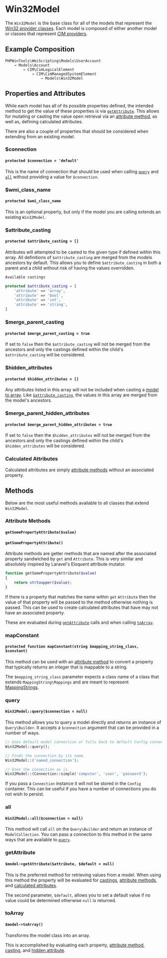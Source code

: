 # Win32Model

The `Win32Model` is the base class for all of the models that represent the
[Win32 provider classes](https://docs.microsoft.com/en-us/windows/win32/cimwin32prov/win32-provider). Each model is
composed of either another model or classes that represent
[CIM providers](https://docs.microsoft.com/en-us/windows/win32/cimwin32prov/cim-wmi-provider).

## Example Composition
```
PHPWinTools\WmiScripting\Models\UserAccount
    → Models\Account
        → CIM\CimLogicalElement
            → CIM\CimManagedSystemElement
                → Models\Win32Model
```

## Properties and Attributes

While each model has all of its possible properties defined, the intended method to get the value of these properties
is via [`getAttribute`](#getattribute). This allows for mutating or casting the value open retrieval via an
[attribute method](#attribute-methods), as well as, defining calculated attributes.

There are also a couple of properties that should be considered when extending from an existing model.

### $connection
#### `protected $connection = 'default'`

This is the name of connection that should be used when calling [`query`](#query) and [`all`](#all)
without providing a value for `$connection`.

### $wmi_class_name
#### `protected $wmi_class_name`

This is an optional property, but only if the model you are calling extends an existing `Win32Model`.

### $attribute_casting
#### `protected $attribute_casting = []`

Attributes will attempted to be casted to the given type if defined within this array. All definitions of
`$attribute_casting` are merged from the models ancestors by default. This allows you to define `$attribute_casting` in
both a parent and a child without risk of having the values overridden.

```php
Available castings

protected $attribute_casting = [
    'attribute' => 'array',
    'attribute' => 'bool',
    'attribute' => 'int',
    'attribute' => 'string',
]

```

### $merge_parent_casting
#### `protected $merge_parent_casting = true`

If set to `false` then the `$attribute_casting` will not be merged from the ancestors and only the castings defined
within the child's `$attribute_casting` will be considered.

### $hidden_attributes
#### `protected $hidden_attributes = []`

Any attributes listed in this array will not be included when casting a [model to array](#toarray). Like
[`$attribute_casting`](#attribute-casting), the values in this array are merged from the model's ancestors.

### $merge_parent_hidden_attributes
#### `protected $merge_parent_hidden_attributes = true`

If set to `false` then the `$hidden_attributes` will not be merged from the ancestors and only the castings defined
within the child's `$hidden_attributes` will be considered.

### Calculated Attributes

Calculated attributes are simply [attribute methods](#attribute-methods) without an associated property.

## Methods

Below are the most useful methods available to all classes that extend `Win32Model`.

### Attribute Methods
#### `getSomePropertyAttribute($value)`
#### `getSomePropertyAttribute()`

Attribute methods are getter methods that are named after the associated property sandwiched by `get` and `Attribute`.
This is very similar and absolutely inspired by Laravel's Eloquent attribute mutator.

```php
function getSomePropertyAttribute($value)
{
    return strtoupper($value);   
}
```

If there is a property that matches the name within `get` `Attribute` then the value of that property will be passed to
the method otherwise nothing is passed. This can be used to create calculated attributes that have may not have an
associated property.

These are evaluated during [`getAttribute`](#getattribute) calls and when calling [`toArray`](#toarray).

### mapConstant
#### `protected function mapConstant(string $mapping_string_class, $constant)`

This method can be used with an [attribute method](#attribute-methods) to convert a property that typically returns
an integer that is mappable to a string.

The `$mapping_string_class` parameter expects a class name of a class that extends `MappingString\Mappings` and are
meant to represent
[MappingStrings](https://docs.microsoft.com/en-us/windows/win32/wmisdk/standard-qualifiers#mappingstrings).

### query
#### `Win32Model::query($connection = null)`

This method allows you to query a model directly and returns an instance of `Query\Builder`. It accepts a `$connection`
argument that can be provided in a number of ways.

```php
// Uses default model connection or falls back to default Config connection.
Win32Model::query();

// Finds the connection by its name.
Win32Model::('named_connection');

// Uses the connection as is.
Win32Model::(Connection::simple('computer', 'user', 'password');
```

If you pass a `Connection` instance it will not be stored in the `Config` container. This can be useful if you have a
number of connections you do not wish to persist.

### all
#### `Win32Model::all($connection = null)`

This method will call `all` on the `Query\Builder` and return an instance of `ModelCollection`. You can pass a
connection to this method in the same ways that are available to [`query`](#query).

### getAttribute
#### `$model->getAttribute($attribute, $default = null)`

This is the preferred method for retrieving values from a model. When using this method the property will be evaluated
for [castings](#attribute-casting), [attribute methods](#attribute-methods), and
[calculated attributes](#attribute-methods).

The second parameter, `$default`, allows you to set a default value if no value could be determined otherwise `null` is
returned.

### toArray
#### `$model->toArray()`

Transforms the model class into an array.

This is accomplished by evaluating each property, [attribute method](#attribute-methods), [casting](#attribute-casting),
and [hidden attribute](#hidden-attribute).